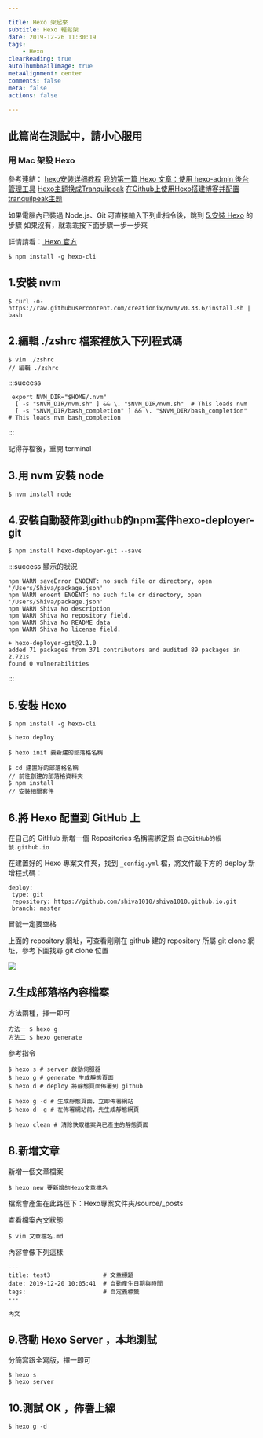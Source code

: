 ```yaml
---

title: Hexo 架起來
subtitle: Hexo 輕鬆架
date: 2019-12-26 11:30:19
tags:
    - Hexo
clearReading: true 
autoThumbnailImage: true
metaAlignment: center
comments: false
meta: false
actions: false

---
```


<!-- more -->


<!-- toc -->

## 此篇尚在測試中，請小心服用

### 用 Mac 架設 Hexo


參考連結：
[hexo安装详细教程](https://dmxiaoshen.com/2018/12/12/hexo%E5%AE%89%E8%A3%85%E8%AF%A6%E7%BB%86/)
[我的第一篇 Hexo 文章：使用 hexo-admin 後台管理工具](https://ed521.github.io/2019/08/hexo-admin/)
[Hexo主题换成Tranquilpeak](https://www.jianshu.com/p/d4294d83b709)
[在Github上使用Hexo搭建博客并配置tranquilpeak主题](https://blog.csdn.net/u010961631/article/details/79279401#5%E4%B8%BB%E9%A2%98config%E7%9A%84%E5%85%B6%E4%BB%96%E9%85%8D%E7%BD%AE)

如果電腦內已裝過 Node.js、Git
可直接輸入下列此指令後，跳到 [5.安裝 Hexo](#installhexo) 的步驟
如果沒有，就乖乖按下面步驟一步一步來

詳情請看：[ Hexo 官方 ](https://hexo.io/zh-tw/docs/index.html)

```
$ npm install -g hexo-cli
```


## 1.安裝 nvm

```
$ curl -o- https://raw.githubusercontent.com/creationix/nvm/v0.33.6/install.sh | bash
```



## 2.編輯 ./zshrc 檔案裡放入下列程式碼
```
$ vim ./zshrc
// 編輯 ./zshrc
```

:::success
```
 export NVM_DIR="$HOME/.nvm"
  [ -s "$NVM_DIR/nvm.sh" ] && \. "$NVM_DIR/nvm.sh"  # This loads nvm
  [ -s "$NVM_DIR/bash_completion" ] && \. "$NVM_DIR/bash_completion"  # This loads nvm bash_completion
```
:::


記得存檔後，重開 terminal



## 3.用 nvm 安裝 node

```
$ nvm install node
```

## 4.安裝自動發佈到github的npm套件hexo-deployer-git
```
$ npm install hexo-deployer-git --save
```
:::success
顯示的狀況

```
npm WARN saveError ENOENT: no such file or directory, open '/Users/Shiva/package.json'
npm WARN enoent ENOENT: no such file or directory, open '/Users/Shiva/package.json'
npm WARN Shiva No description
npm WARN Shiva No repository field.
npm WARN Shiva No README data
npm WARN Shiva No license field.

+ hexo-deployer-git@2.1.0
added 71 packages from 371 contributors and audited 89 packages in 2.721s
found 0 vulnerabilities
```
:::

 ## <span id = "installhexo"> 5.安裝 Hexo</span>
 
 ```
 $ npm install -g hexo-cli
 
 $ hexo deploy
 
 $ hexo init 要新建的部落格名稱
 
 $ cd 建置好的部落格名稱
 // 前往創建的部落格資料夾
 $ npm install 
 // 安裝相關套件
 ```
 
 ## 6.將 Hexo 配置到 GitHub 上
 
 在自己的 GitHub 新增一個 Repositories
 名稱需綁定爲 `自己GitHub的帳號.github.io`
 
 在建置好的 Hexo 專案文件夾，找到 `_config.yml` 檔，將文件最下方的 deploy 新增程式碼：
 
 ```
 deploy: 
  type: git
  repository: https://github.com/shiva1010/shiva1010.github.io.git
  branch: master
 
 ```
 冒號一定要空格
 
 上面的 repository 網址，可查看剛剛在 github 建的 repository 所屬 git clone 網址，參考下圖找尋 git clone 位置 
 
 ![](https://i.imgur.com/NbracWY.png)

 ## 7.生成部落格內容檔案
 
 方法兩種，擇一即可
 ```
 方法一 $ hexo g
 方法二 $ hexo generate
 ```
 
 參考指令
 
```
$ hexo s # server 啟動伺服器
$ hexo g # generate 生成靜態頁面
$ hexo d # deploy 將靜態頁面佈署到 github

$ hexo g -d # 生成靜態頁面，立即佈署網站
$ hexo d -g # 在佈署網站前，先生成靜態網頁

$ hexo clean # 清除快取檔案與已產生的靜態頁面
```
 
 
## 8.新增文章

新增一個文章檔案
```
$ hexo new 要新增的Hexo文章檔名   
```

檔案會產生在此路徑下：Hexo專案文件夾/source/_posts


查看檔案內文狀態
```
$ vim 文章檔名.md
```

內容會像下列這樣
```
---
title: test3               # 文章標題
date: 2019-12-20 10:05:41  # 自動產生日期與時間
tags:                      # 自定義標籤
---

內文

```

## 9.啓動 Hexo Server ，本地測試

分簡寫跟全寫版，擇一即可
```
$ hexo s
$ hexo server
```

## 10.測試 OK ，佈署上線
```
$ hexo g -d
```
